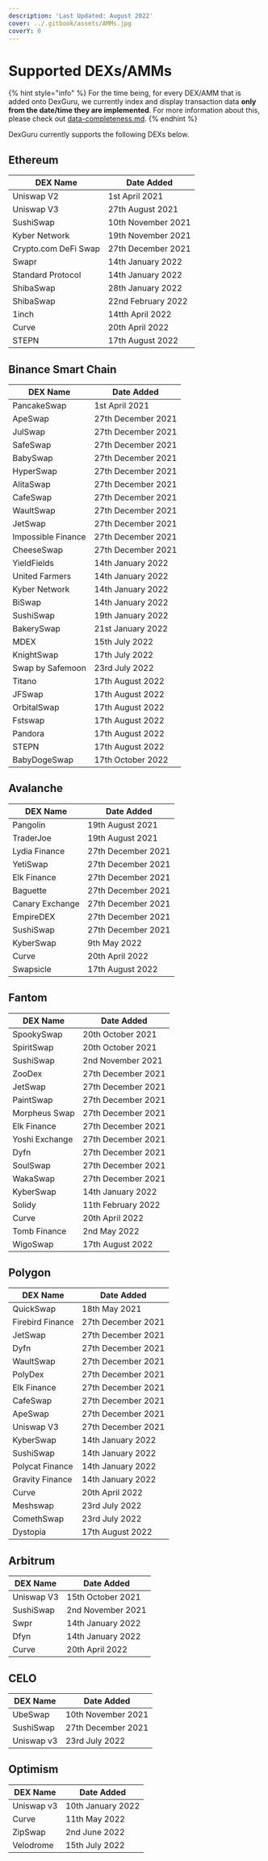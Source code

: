 ```yaml
---
description: 'Last Updated: August 2022'
cover: ../.gitbook/assets/AMMs.jpg
coverY: 0
---
```


# Supported DEXs/AMMs

{% hint style="info" %}
For the time being, for every DEX/AMM that is added onto DexGuru, we currently index and display transaction data **only from the date/time they are implemented**. For more information about this, please check out [data-completeness.md](data-completeness.md "mention").
{% endhint %}

DexGuru currently supports the following DEXs below.

## **Ethereum**

| DEX Name             | Date Added         |
| -------------------- | ------------------ |
| Uniswap V2           | 1st April 2021     |
| Uniswap V3           | 27th August 2021   |
| SushiSwap            | 10th November 2021 |
| Kyber Network        | 19th November 2021 |
| Crypto.com DeFi Swap | 27th December 2021 |
| Swapr                | 14th January 2022  |
| Standard Protocol    | 14th January 2022  |
| ShibaSwap            | 28th January 2022  |
| ShibaSwap            | 22nd February 2022 |
| 1inch                | 14tth April 2022   |
| Curve                | 20th April 2022    |
| STEPN                | 17th August 2022   |

## **Binance Smart Chain**

| DEX Name           | Date Added         |
| ------------------ | ------------------ |
| PancakeSwap        | 1st April 2021     |
| ApeSwap            | 27th December 2021 |
| JulSwap            | 27th December 2021 |
| SafeSwap           | 27th December 2021 |
| BabySwap           | 27th December 2021 |
| HyperSwap          | 27th December 2021 |
| AlitaSwap          | 27th December 2021 |
| CafeSwap           | 27th December 2021 |
| WaultSwap          | 27th December 2021 |
| JetSwap            | 27th December 2021 |
| Impossible Finance | 27th December 2021 |
| CheeseSwap         | 27th December 2021 |
| YieldFields        | 14th January 2022  |
| United Farmers     | 14th January 2022  |
| Kyber Network      | 14th January 2022  |
| BiSwap             | 14th January 2022  |
| SushiSwap          | 19th January 2022  |
| BakerySwap         | 21st January 2022  |
| MDEX               | 15th July 2022     |
| KnightSwap         | 17th July 2022     |
| Swap by Safemoon   | 23rd July 2022     |
| Titano             | 17th August 2022   |
| JFSwap             | 17th August 2022   |
| OrbitalSwap        | 17th August 2022   |
| Fstswap            | 17th August 2022   |
| Pandora            | 17th August 2022   |
| STEPN              | 17th August 2022   |
| BabyDogeSwap       | 17th October 2022  |

## **Avalanche**

| DEX Name        | Date Added         |
| --------------- | ------------------ |
| Pangolin        | 19th August 2021   |
| TraderJoe       | 19th August 2021   |
| Lydia Finance   | 27th December 2021 |
| YetiSwap        | 27th December 2021 |
| Elk Finance     | 27th December 2021 |
| Baguette        | 27th December 2021 |
| Canary Exchange | 27th December 2021 |
| EmpireDEX       | 27th December 2021 |
| SushiSwap       | 27th December 2021 |
| KyberSwap       | 9th May 2022       |
| Curve           | 20th April 2022    |
| Swapsicle       | 17th August 2022   |

## **Fantom**

| DEX Name       | Date Added         |
| -------------- | ------------------ |
| SpookySwap     | 20th October 2021  |
| SpiritSwap     | 20th October 2021  |
| SushiSwap      | 2nd November 2021  |
| ZooDex         | 27th December 2021 |
| JetSwap        | 27th December 2021 |
| PaintSwap      | 27th December 2021 |
| Morpheus Swap  | 27th December 2021 |
| Elk Finance    | 27th December 2021 |
| Yoshi Exchange | 27th December 2021 |
| Dyfn           | 27th December 2021 |
| SoulSwap       | 27th December 2021 |
| WakaSwap       | 27th December 2021 |
| KyberSwap      | 14th January 2022  |
| Solidy         | 11th February 2022 |
| Curve          | 20th April 2022    |
| Tomb Finance   | 2nd May 2022       |
| WigoSwap       | 17th August 2022   |

## **Polygon**

| DEX Name         | Date Added         |
| ---------------- | ------------------ |
| QuickSwap        | 18th May 2021      |
| Firebird Finance | 27th December 2021 |
| JetSwap          | 27th December 2021 |
| Dyfn             | 27th December 2021 |
| WaultSwap        | 27th December 2021 |
| PolyDex          | 27th December 2021 |
| Elk Finance      | 27th December 2021 |
| CafeSwap         | 27th December 2021 |
| ApeSwap          | 27th December 2021 |
| Uniswap V3       | 27th December 2021 |
| KyberSwap        | 14th January 2022  |
| SushiSwap        | 14th January 2022  |
| Polycat Finance  | 14th January 2022  |
| Gravity Finance  | 14th January 2022  |
| Curve            | 20th April 2022    |
| Meshswap         | 23rd July 2022     |
| ComethSwap       | 23rd July 2022     |
| Dystopia         | 17th August 2022   |

## **Arbitrum**

| DEX Name   | Date Added        |
| ---------- | ----------------- |
| Uniswap V3 | 15th October 2021 |
| SushiSwap  | 2nd November 2021 |
| Swpr       | 14th January 2022 |
| Dfyn       | 14th January 2022 |
| Curve      | 20th April 2022   |

## **CELO**

| DEX Name   | Date Added         |
| ---------- | ------------------ |
| UbeSwap    | 10th November 2021 |
| SushiSwap  | 27th December 2021 |
| Uniswap v3 | 23rd July 2022     |

## Optimism

| DEX Name   | Date Added        |
| ---------- | ----------------- |
| Uniswap v3 | 10th January 2022 |
| Curve      | 11th May 2022     |
| ZipSwap    | 2nd June 2022     |
| Velodrome  | 15th July 2022    |

